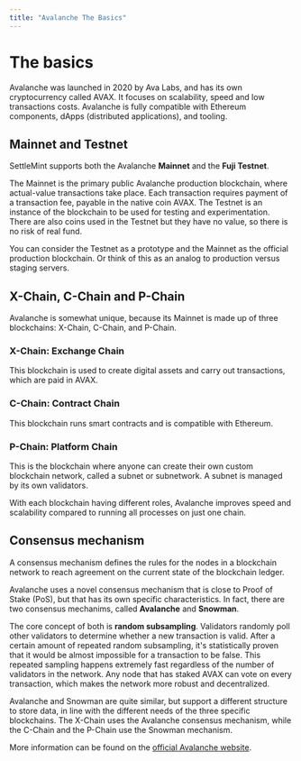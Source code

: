 ```yaml
---
title: "Avalanche The Basics"
---
```


# The basics

Avalanche was launched in 2020 by Ava Labs, and has its own cryptocurrency called AVAX. It focuses on scalability, speed and low transactions costs. Avalanche is fully compatible with Ethereum components, dApps (distributed applications), and tooling.

## Mainnet and Testnet

SettleMint supports both the Avalanche **Mainnet** and the **Fuji Testnet**.

The Mainnet is the primary public Avalanche production blockchain, where actual-value transactions take place. Each transaction requires payment of a transaction fee, payable in the native coin AVAX. The Testnet is an instance of the blockchain to be used for testing and experimentation. There are also coins used in the Testnet but they have no value, so there is no risk of real fund.

You can consider the Testnet as a prototype and the Mainnet as the official production blockchain. Or think of this as an analog to production versus staging servers.

## X-Chain, C-Chain and P-Chain

Avalanche is somewhat unique, because its Mainnet is made up of three blockchains: X-Chain, C-Chain, and P-Chain.

### X-Chain: Exchange Chain

This blockchain is used to create digital assets and carry out transactions, which are paid in AVAX.

### C-Chain: Contract Chain

This blockchain runs smart contracts and is compatible with Ethereum.

### P-Chain: Platform Chain

This is the blockchain where anyone can create their own custom blockchain network, called a subnet or subnetwork. A subnet is managed by its own validators.

With each blockchain having different roles, Avalanche improves speed and scalability compared to running all processes on just one chain.

## Consensus mechanism

A consensus mechanism defines the rules for the nodes in a blockchain network to reach agreement on the current state of the blockchain ledger.

Avalanche uses a novel consensus mechanism that is close to Proof of Stake (PoS), but that has its own specific characteristics. In fact, there are two consensus mechanims, called **Avalanche** and **Snowman**.

The core concept of both is **random subsampling**. Validators randomly poll other validators to determine whether a new transaction is valid. After a certain amount of repeated random subsampling, it's statistically proven that it would be almost impossible for a transaction to be false. This repeated sampling happens extremely fast regardless of the number of validators in the network. Any node that has staked AVAX can vote on every transaction, which makes the network more robust and decentralized.

Avalanche and Snowman are quite similar, but support a different structure to store data, in line with the different needs of the three specific blockchains. The X-Chain uses the Avalanche consensus mechanism, while the C-Chain and the P-Chain use the Snowman mechanism.

More information can be found on the [official Avalanche website](https://docs.avax.network).
